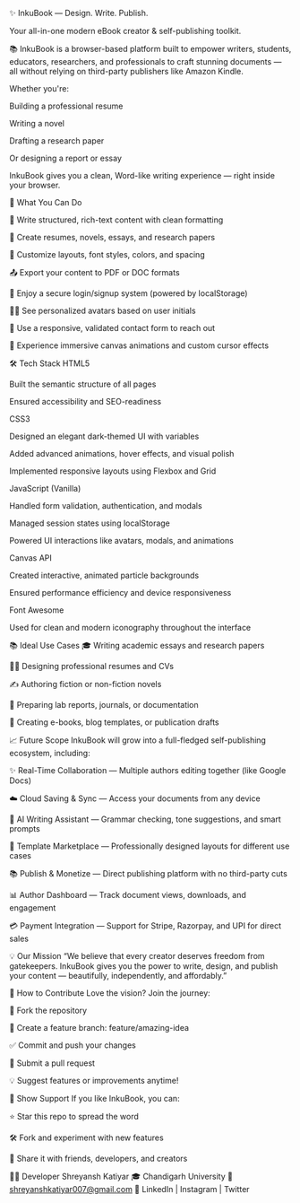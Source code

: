 ✨ InkuBook — Design. Write. Publish.


Your all-in-one modern eBook creator & self-publishing toolkit.

📚 InkuBook is a browser-based platform built to empower writers, students, educators, researchers, and professionals to craft stunning documents — all without relying on third-party publishers like Amazon Kindle.

Whether you're:

Building a professional resume

Writing a novel

Drafting a research paper

Or designing a report or essay

InkuBook gives you a clean, Word-like writing experience — right inside your browser.



🚀 What You Can Do

📝 Write structured, rich-text content with clean formatting

📄 Create resumes, novels, essays, and research papers

🎨 Customize layouts, font styles, colors, and spacing

📤 Export your content to PDF or DOC formats

🔐 Enjoy a secure login/signup system (powered by localStorage)

🧑‍💻 See personalized avatars based on user initials

💌 Use a responsive, validated contact form to reach out

🌌 Experience immersive canvas animations and custom cursor effects



🛠️ Tech Stack
HTML5

Built the semantic structure of all pages

Ensured accessibility and SEO-readiness

CSS3

Designed an elegant dark-themed UI with variables

Added advanced animations, hover effects, and visual polish

Implemented responsive layouts using Flexbox and Grid

JavaScript (Vanilla)

Handled form validation, authentication, and modals

Managed session states using localStorage

Powered UI interactions like avatars, modals, and animations

Canvas API

Created interactive, animated particle backgrounds

Ensured performance efficiency and device responsiveness

Font Awesome

Used for clean and modern iconography throughout the interface



📚 Ideal Use Cases
🎓 Writing academic essays and research papers

🧑‍💼 Designing professional resumes and CVs

✍️ Authoring fiction or non-fiction novels

🧪 Preparing lab reports, journals, or documentation

📰 Creating e-books, blog templates, or publication drafts



📈 Future Scope
InkuBook will grow into a full-fledged self-publishing ecosystem, including:

✨ Real-Time Collaboration — Multiple authors editing together (like Google Docs)

☁️ Cloud Saving & Sync — Access your documents from any device

🤖 AI Writing Assistant — Grammar checking, tone suggestions, and smart prompts

🎨 Template Marketplace — Professionally designed layouts for different use cases

📚 Publish & Monetize — Direct publishing platform with no third-party cuts

📊 Author Dashboard — Track document views, downloads, and engagement

💳 Payment Integration — Support for Stripe, Razorpay, and UPI for direct sales



💡 Our Mission
“We believe that every creator deserves freedom from gatekeepers. InkuBook gives you the power to write, design, and publish your content — beautifully, independently, and affordably.”



🤝 How to Contribute
Love the vision? Join the journey:

🍴 Fork the repository

🌿 Create a feature branch: feature/amazing-idea

✅ Commit and push your changes

🚀 Submit a pull request

💡 Suggest features or improvements anytime!



🌟 Show Support
If you like InkuBook, you can:

⭐ Star this repo to spread the word

🛠️ Fork and experiment with new features

📣 Share it with friends, developers, and creators



👨‍💻 Developer
Shreyansh Katiyar
🎓 Chandigarh University
📧 shreyanshkatiyar007@gmail.com
🔗 LinkedIn | Instagram | Twitter


